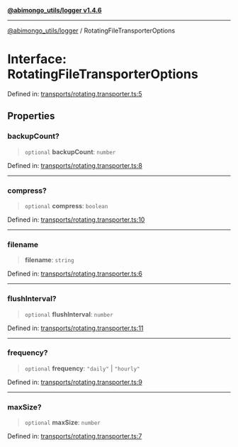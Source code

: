 [**@abimongo_utils/logger v1.4.6**](../README.md)

***

[@abimongo_utils/logger](../README.md) / RotatingFileTransporterOptions

# Interface: RotatingFileTransporterOptions

Defined in: [transports/rotating.transporter.ts:5](https://github.com/NodEm9/abimongo_utils/blob/44bde4aba239181e6f4030255b47a0bd30e0063b/logger/src/transports/rotating.transporter.ts#L5)

## Properties

### backupCount?

> `optional` **backupCount**: `number`

Defined in: [transports/rotating.transporter.ts:8](https://github.com/NodEm9/abimongo_utils/blob/44bde4aba239181e6f4030255b47a0bd30e0063b/logger/src/transports/rotating.transporter.ts#L8)

***

### compress?

> `optional` **compress**: `boolean`

Defined in: [transports/rotating.transporter.ts:10](https://github.com/NodEm9/abimongo_utils/blob/44bde4aba239181e6f4030255b47a0bd30e0063b/logger/src/transports/rotating.transporter.ts#L10)

***

### filename

> **filename**: `string`

Defined in: [transports/rotating.transporter.ts:6](https://github.com/NodEm9/abimongo_utils/blob/44bde4aba239181e6f4030255b47a0bd30e0063b/logger/src/transports/rotating.transporter.ts#L6)

***

### flushInterval?

> `optional` **flushInterval**: `number`

Defined in: [transports/rotating.transporter.ts:11](https://github.com/NodEm9/abimongo_utils/blob/44bde4aba239181e6f4030255b47a0bd30e0063b/logger/src/transports/rotating.transporter.ts#L11)

***

### frequency?

> `optional` **frequency**: `"daily"` \| `"hourly"`

Defined in: [transports/rotating.transporter.ts:9](https://github.com/NodEm9/abimongo_utils/blob/44bde4aba239181e6f4030255b47a0bd30e0063b/logger/src/transports/rotating.transporter.ts#L9)

***

### maxSize?

> `optional` **maxSize**: `number`

Defined in: [transports/rotating.transporter.ts:7](https://github.com/NodEm9/abimongo_utils/blob/44bde4aba239181e6f4030255b47a0bd30e0063b/logger/src/transports/rotating.transporter.ts#L7)
